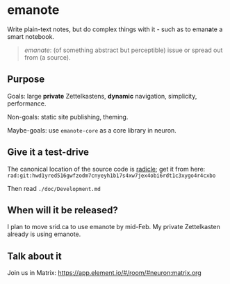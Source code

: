 # emanote

Write plain-text notes, but do complex things with it - such as to eman**a**te a smart notebook.

> *emanate*: (of something abstract but perceptible) issue or spread out from (a source).

## Purpose

Goals: large **private** Zettelkastens, **dynamic** navigation, simplicity, performance.

Non-goals: static site publishing, theming.

Maybe-goals: use `emanote-core` as a core library in neuron.

## Give it a test-drive

The canonical location of the source code is [radicle](https://radicle.xyz/); get it from here: `rad:git:hwd1yred516gwfzodm7cnyeyh1b17s4xw7jex4obi6rdt1c3xygo4r4cxbo`

Then read `./doc/Development.md`

## When will it be released?

I plan to move srid.ca to use emanote by mid-Feb. My private Zettelkasten already is using emanote.

## Talk about it

Join us in Matrix: https://app.element.io/#/room/#neuron:matrix.org
